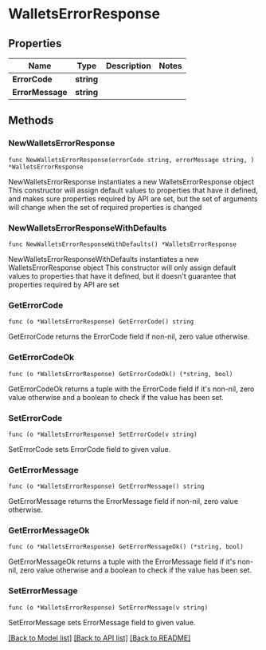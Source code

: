 # WalletsErrorResponse

## Properties

Name | Type | Description | Notes
------------ | ------------- | ------------- | -------------
**ErrorCode** | **string** |  | 
**ErrorMessage** | **string** |  | 

## Methods

### NewWalletsErrorResponse

`func NewWalletsErrorResponse(errorCode string, errorMessage string, ) *WalletsErrorResponse`

NewWalletsErrorResponse instantiates a new WalletsErrorResponse object
This constructor will assign default values to properties that have it defined,
and makes sure properties required by API are set, but the set of arguments
will change when the set of required properties is changed

### NewWalletsErrorResponseWithDefaults

`func NewWalletsErrorResponseWithDefaults() *WalletsErrorResponse`

NewWalletsErrorResponseWithDefaults instantiates a new WalletsErrorResponse object
This constructor will only assign default values to properties that have it defined,
but it doesn't guarantee that properties required by API are set

### GetErrorCode

`func (o *WalletsErrorResponse) GetErrorCode() string`

GetErrorCode returns the ErrorCode field if non-nil, zero value otherwise.

### GetErrorCodeOk

`func (o *WalletsErrorResponse) GetErrorCodeOk() (*string, bool)`

GetErrorCodeOk returns a tuple with the ErrorCode field if it's non-nil, zero value otherwise
and a boolean to check if the value has been set.

### SetErrorCode

`func (o *WalletsErrorResponse) SetErrorCode(v string)`

SetErrorCode sets ErrorCode field to given value.


### GetErrorMessage

`func (o *WalletsErrorResponse) GetErrorMessage() string`

GetErrorMessage returns the ErrorMessage field if non-nil, zero value otherwise.

### GetErrorMessageOk

`func (o *WalletsErrorResponse) GetErrorMessageOk() (*string, bool)`

GetErrorMessageOk returns a tuple with the ErrorMessage field if it's non-nil, zero value otherwise
and a boolean to check if the value has been set.

### SetErrorMessage

`func (o *WalletsErrorResponse) SetErrorMessage(v string)`

SetErrorMessage sets ErrorMessage field to given value.



[[Back to Model list]](../README.md#documentation-for-models) [[Back to API list]](../README.md#documentation-for-api-endpoints) [[Back to README]](../README.md)


